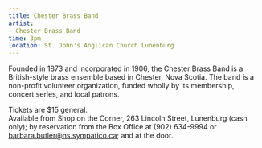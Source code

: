 ```yaml
---
title: Chester Brass Band
artist:
- Chester Brass Band
time: 3pm
location: St. John's Anglican Church Lunenburg
---
```


Founded in 1873 and incorporated in 1906, the Chester Brass Band is a British-style brass ensemble based in Chester, Nova Scotia. The band is a non-profit volunteer organization, funded wholly by its membership, concert series, and local patrons.

Tickets are $15 general.  
Available from Shop on the Corner, 263 Lincoln Street, Lunenburg (cash only); by reservation from the Box Office at (902) 634-9994 or [barbara.butler@ns.sympatico.ca](mailto:barbara.butler@ns.sympatico.ca); and at the door.